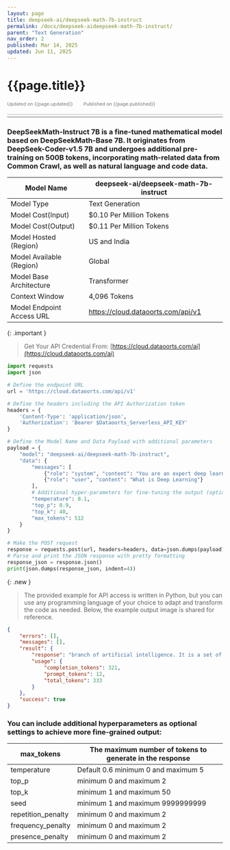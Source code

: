 ```yaml
---
layout: page
title: deepseek-ai/deepseek-math-7b-instruct
permalink: /docs/deepseek-aideepseek-math-7b-instruct/
parent: "Text Generation"
nav_order: 2
published: Mar 14, 2025
updated: Jun 11, 2025
---
```


# {{page.title}}

<div style="font-size:0.78em;color: #797878; margin-bottom:1.5em;">
     <span>Updated on {{page.updated}}</span>
    <span style="margin-left:2em;">Published on {{page.published}}</span>
</div>

<hr style="border:none;height:3px;background-color:#e0e0e0;margin:0;">
<hr style="border:none;height:3px;background-color:#bebebe;margin-top:0.2em;margin-bottom:1.5em;">


### DeepSeekMath-Instruct 7B is a fine-tuned mathematical model based on DeepSeekMath-Base 7B. It originates from DeepSeek-Coder-v1.5 7B and undergoes additional pre-training on 500B tokens, incorporating math-related data from Common Crawl, as well as natural language and code data.


| Model Name                |deepseek-ai/deepseek-math-7b-instruct    |
|---------------------------|-----------------------------------------|
| Model Type                |    Text  Generation                     |
| Model Cost(Input)         | $0.10 Per Million Tokens                |
| Model Cost(Output)        | $0.11 Per Million Tokens                |
| Model Hosted (Region)     | US and India                            |
| Model Available (Region)  | Global                                  |
| Model Base Architecture   | Transformer                             |
| Context Window            | 4,096 Tokens                            |
| Model Endpoint Access URL | https://cloud.dataoorts.com/api/v1      |


{: .important }
> Get Your API Credential From: [https://cloud.dataoorts.com/ai](https://cloud.dataoorts.com/ai)

```python
import requests
import json

# Define the endpoint URL
url = 'https://cloud.dataoorts.com/api/v1'

# Define the headers including the API Authorization token
headers = {
    'Content-Type': 'application/json',
    'Authorization': 'Bearer $Dataoorts_Serverless_API_KEY'
}

# Define the Model Name and Data Payload with additional parameters
payload = {
    "model": "deepseek-ai/deepseek-math-7b-instruct",
    "data": {
        "messages": [
            {"role": "system", "content": "You are an expert deep learning engineer"},
            {"role": "user", "content": "What is Deep Learning"}
        ],
        # Additional hyper-parameters for fine-tuning the output (optional):
        "temperature": 0.1,
        "top_p": 0.9,
        "top_k": 40,
        "max_tokens": 512
    }
}

# Make the POST request
response = requests.post(url, headers=headers, data=json.dumps(payload))
# Parse and print the JSON response with pretty formatting
response_json = response.json()
print(json.dumps(response_json, indent=4))
```

{: .new }
> The provided example for API access is written in Python, but you can use any programming language of your choice to adapt and transform the code as needed. Below, the example output image is shared for reference.


```json
{
    "errors": [],
    "messages": [],
    "result": {
        "response": "branch of artificial intelligence. It is a set of algorithms that allows computers to learn from data without being explicitly programmed. Deep learning algorithms are inspired by the way the brain learns from experience and are used to solve complex problems such as image recognition, speech recognition, and natural language processing. Deep learning is a powerful tool that can help us understand and solve problems in various fields, including medicine, finance, and robotics. As a deep learning engineer, you are responsible for designing and implementing deep learning algorithms to solve specific problems. You may work on projects that involve building models to recognize objects in images, translating text from one language to another, or predicting the behavior of complex systems. To become a deep learning engineer, you need to have a strong background in mathematics, computer science, and statistics. You should be familiar with algorithms, data structures, and programming languages such as Python and TensorFlow. You should also have a good understanding of machine learning concepts, such as supervised and unsupervised learning, and be able to apply these concepts to solve real-world problems. As a deep learning engineer, you will be working with large amounts of data and will need to be able to analyze and interpret results effectively. You will also need to be able to communicate your findings and explain the results of your work to non-technical stakeholders. Deep learning is a rapidly growing field, and there are many opportunities for career advancement and innovation. If you are passionate about solving complex problems and want to make a difference in the world, consider becoming a deep learning engineer.",
        "usage": {
            "completion_tokens": 321,
            "prompt_tokens": 12,
            "total_tokens": 333
        }
    },
    "success": true
}
```

### You can include additional hyperparameters as optional settings to achieve more fine-grained output:

| max_tokens             | The maximum number of tokens to generate in the response |
|------------------------|----------------------------------------------------------|
| temperature            | Default 0.6 minimum 0 and maximum 5                      |
| top_p                  | minimum 0 and maximum 2                                  |
| top_k                  | minimum 1 and maximum 50                                 |
| seed                   |  minimum 1 and maximum 9999999999                        |
| repetition_penalty     | minimum 0 and maximum 2                                  |
| frequency_penalty      | minimum 0 and maximum 2                                  |
| presence_penalty       |minimum 0 and maximum 2                                   |